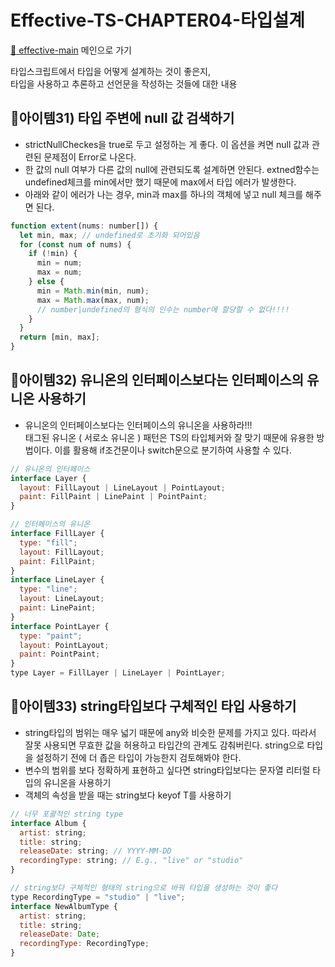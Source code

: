 # Effective-TS-CHAPTER04-타입설계

[:memo: effective-main][ effective-main ] 메인으로 가기

[effective-main]: /B-Effective-TypeScript

타입스크립트에서 타입을 어떻게 설계하는 것이 좋은지,<br>
타입을 사용하고 추론하고 선언문을 작성하는 것들에 대한 내용
<br>

## 🍎아이템31) 타입 주변에 null 값 검색하기<br>

- strictNullCheckes을 true로 두고 설정하는 게 좋다. 이 옵션을 켜면 null 값과 관련된 문제점이 Error로 나온다.
- 한 값의 null 여부가 다른 값의 null에 관련되도록 설계하면 안된다. extned함수는 undefined체크를 min에서만 했기 때문에 max에서 타입 에러가 발생한다.
- 아래와 같이 에러가 나는 경우, min과 max를 하나의 객체에 넣고 null 체크를 해주면 된다.

```jsx
function extent(nums: number[]) {
  let min, max; // undefined로 초기화 되어있음
  for (const num of nums) {
    if (!min) {
      min = num;
      max = num;
    } else {
      min = Math.min(min, num);
      max = Math.max(max, num);
      // number|undefined의 형식의 인수는 number에 할당할 수 없다!!!!
    }
  }
  return [min, max];
}
```

## 🍎아이템32) 유니온의 인터페이스보다는 인터페이스의 유니온 사용하기<br>

- 유니온의 인터페이스보다는 인터페이스의 유니온을 사용하라!!! <br>
  태그된 유니온 ( 서로소 유니온 ) 패턴은 TS의 타입체커와 잘 맞기 때문에 유용한 방법이다. 이를 활용해 if조건문이나 switch문으로 분기하여 사용할 수 있다.

```jsx
// 유니온의 인터페이스
interface Layer {
  layout: FillLayout | LineLayout | PointLayout;
  paint: FillPaint | LinePaint | PointPaint;
}

// 인터페이스의 유니온
interface FillLayer {
  type: "fill";
  layout: FillLayout;
  paint: FillPaint;
}
interface LineLayer {
  type: "line";
  layout: LineLayout;
  paint: LinePaint;
}
interface PointLayer {
  type: "paint";
  layout: PointLayout;
  paint: PointPaint;
}
type Layer = FillLayer | LineLayer | PointLayer;
```

## 🍎아이템33) string타입보다 구체적인 타입 사용하기<br>

- string타입의 범위는 매우 넓기 때문에 any와 비슷한 문제를 가지고 있다. 따라서 잘못 사용되면 무효한 값을 허용하고 타입간의 관계도 감춰버린다. string으로 타입을 설정하기 전에 더 좁은 타입이 가능한지 검토해봐야 한다.
- 변수의 범위를 보다 정확하게 표현하고 싶다면 string타입보다는 문자열 리터럴 타입의 유니온을 사용하기
- 객체의 속성을 받을 때는 string보다 keyof T를 사용하기

```jsx
// 너무 포괄적인 string type
interface Album {
  artist: string;
  title: string;
  releaseDate: string; // YYYY-MM-DD
  recordingType: string; // E.g., "live" or "studio"
}

// string보다 구체적인 형태의 string으로 바꿔 타입을 생성하는 것이 좋다
type RecordingType = "studio" | "live";
interface NewAlbumType {
  artist: string;
  title: string;
  releaseDate: Date;
  recordingType: RecordingType;
}
```
